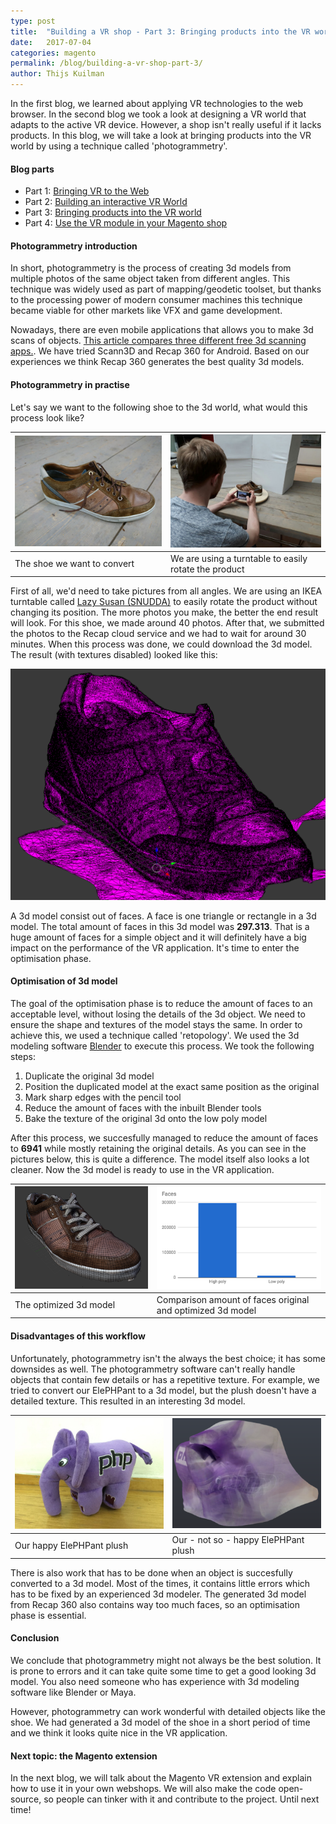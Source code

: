 ```yaml
---
type: post
title:  "Building a VR shop - Part 3: Bringing products into the VR world"
date:   2017-07-04
categories: magento
permalink: /blog/building-a-vr-shop-part-3/
author: Thijs Kuilman
---
```


In the first blog, we learned about applying VR technologies to the web browser. In the second blog we took a look at designing a VR world that adapts to the active VR device. However, a shop isn't really useful if it lacks products. In this blog, we will take a look at bringing products into the VR world by using a technique called 'photogrammetry'.

#### Blog parts
* Part 1: [Bringing VR to the Web](/blog/building-a-vr-shop-part-1/)
* Part 2: [Building an interactive VR World](/blog/building-a-vr-shop-part-2/)
* Part 3: [Bringing products into the VR world](/blog/building-a-vr-shop-part-3/)
* Part 4: [Use the VR module in your Magento shop](/blog/building-a-vr-shop-part-4/)

#### Photogrammetry introduction
In short, photogrammetry is the process of creating 3d models from multiple photos of the same object taken from different angles. This technique was widely used as part of mapping/geodetic toolset, but thanks to the processing power of modern consumer machines this technique became viable for other markets like VFX and game development.

Nowadays, there are even mobile applications that allows you to make 3d scans of objects. [This article compares three different free 3d scanning apps.](http://3dscanexpert.com/3-free-3d-scanning-apps/). We have tried Scann3D and Recap 360 for Android. Based on our experiences we think Recap 360 generates the best quality 3d models.

#### Photogrammetry in practise
Let's say we want to the following shoe to the 3d world, what would this process look like?

|  !['Shoe'](../../assets/images/blogs/vrshop3/shoe.png) |  !['Make photos of product'](../../assets/images/blogs/vrshop3/makephotos.png) |
|---|---|
|  The shoe we want to convert |  We are using a turntable to easily rotate the product |



First of all, we'd need to take pictures from all angles. We are using an IKEA turntable called [Lazy Susan (SNUDDA)](http://www.ikea.com/nl/nl/catalog/products/90074483/) to easily rotate the product without changing its position. The more photos you make, the better the end result will look. For this shoe, we made around 40 photos. After that, we submitted the photos to the Recap cloud service and we had to wait for around 30 minutes. When this process was done, we could download the 3d model. The result (with textures disabled) looked like this:

!['Result 3d model'](../../assets/images/blogs/vrshop3/resultrecap.png)

A 3d model consist out of faces. A face is one triangle or rectangle in a 3d model. The total amount of faces in this 3d model was **297.313**. That is a huge amount of faces for a simple object and it will definitely have a big impact on the performance of the VR application. It's time to enter the optimisation phase.

#### Optimisation of 3d model
The goal of the optimisation phase is to reduce the amount of faces to an acceptable level, without losing the details of the 3d object. We need to ensure the shape and textures of the model stays the same. In order to achieve this, we used a technique called 'retopology'. We used the 3d modeling software [Blender](http://blender.org) to execute this process. We took the following steps:

1. Duplicate the original 3d model
2. Position the duplicated model at the exact same position as the original
3. Mark sharp edges with the pencil tool
4. Reduce the amount of faces with the inbuilt Blender tools
5. Bake the texture of the original 3d onto the low poly model

After this process, we succesfully managed to reduce the amount of faces to **6941** while mostly retaining the original details. As you can see in the pictures below, this is quite a difference. The model itself also looks a lot cleaner. Now the 3d model is ready to use in the VR application.

|  !['New 3d model'](../../assets/images/blogs/vrshop3/shoe_lowpoly.png) |  !['Difference in faces](../../assets/images/blogs/vrshop3/shoe_stats.png) |
|---|---|
|  The optimized 3d model | Comparison amount of faces original and optimized 3d model |

#### Disadvantages of this workflow
Unfortunately, photogrammetry isn't the  always the best choice; it has some downsides as well. The photogrammetry software can't really handle objects that contain few details or has a repetitive texture. For example, we tried to convert our ElePHPant to a 3d model, but the plush doesn't have a detailed texture. This resulted in an interesting 3d model.

|  !['New 3d model'](../../assets/images/blogs/vrshop3/elephant1.png) |  !['Difference in faces](../../assets/images/blogs/vrshop3/elephant2.png) |
|---|---|
|  Our happy ElePHPant plush | Our - not so - happy ElePHPant plush |

There is also work that has to be done when an object is succesfully converted to a 3d model. Most of the times, it contains little errors which has to be fixed by an experienced 3d modeler. The generated 3d model from Recap 360 also contains way too much faces, so an optimisation phase is essential.

#### Conclusion
We conclude that photogrammetry might not always be the best solution. It is prone to errors and it can take quite some time to get a good looking 3d model. You also need someone who has experience with 3d modeling software like Blender or Maya.

However, photogrammetry can work wonderful with detailed objects like the shoe. We had generated a 3d model of the shoe in a short period of time and we think it looks quite nice in the VR application.


#### Next topic: the Magento extension
In the next blog, we will talk about the Magento VR extension and explain how to use it in your own webshops. We will also make the code open-source, so people can tinker with it and contribute to the project. Until next time!
